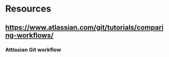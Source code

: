 # Resources
## https://www.atlassian.com/git/tutorials/comparing-workflows/
### Attlasian Git workflow
